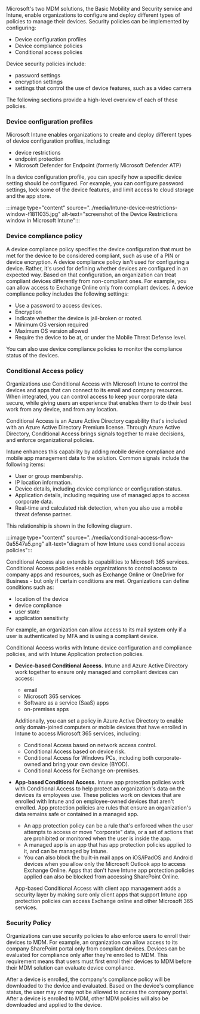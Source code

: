 Microsoft's two MDM solutions, the Basic Mobility and Security service and Intune, enable organizations to configure and deploy different types of policies to manage their devices. Security policies can be implemented by configuring:

 -  Device configuration profiles
 -  Device compliance policies
 -  Conditional access policies

Device security policies include:

 -  password settings
 -  encryption settings
 -  settings that control the use of device features, such as a video camera

The following sections provide a high-level overview of each of these policies.

### Device configuration profiles

Microsoft Intune enables organizations to create and deploy different types of device configuration profiles, including:

 -  device restrictions
 -  endpoint protection
 -  Microsoft Defender for Endpoint (formerly Microsoft Defender ATP)

In a device configuration profile, you can specify how a specific device setting should be configured. For example, you can configure password settings, lock some of the device features, and limit access to cloud storage and the app store.

:::image type="content" source="../media/Intune-device-restrictions-window-f1811035.jpg" alt-text="screenshot of the Device Restrictions window in Microsoft Intune":::


### Device compliance policy

A device compliance policy specifies the device configuration that must be met for the device to be considered compliant, such as use of a PIN or device encryption. A device compliance policy isn't used for configuring a device. Rather, it's used for defining whether devices are configured in an expected way. Based on that configuration, an organization can treat compliant devices differently from non-compliant ones. For example, you can allow access to Exchange Online only from compliant devices. A device compliance policy includes the following settings:

 -  Use a password to access devices.
 -  Encryption
 -  Indicate whether the device is jail-broken or rooted.
 -  Minimum OS version required
 -  Maximum OS version allowed
 -  Require the device to be at, or under the Mobile Threat Defense level.

You can also use device compliance policies to monitor the compliance status of the devices.

### Conditional Access policy

Organizations use Conditional Access with Microsoft Intune to control the devices and apps that can connect to its email and company resources. When integrated, you can control access to keep your corporate data secure, while giving users an experience that enables them to do their best work from any device, and from any location.

Conditional Access is an Azure Active Directory capability that's included with an Azure Active Directory Premium license. Through Azure Active Directory, Conditional Access brings signals together to make decisions, and enforce organizational policies.

Intune enhances this capability by adding mobile device compliance and mobile app management data to the solution. Common signals include the following items:

 -  User or group membership.
 -  IP location information.
 -  Device details, including device compliance or configuration status.
 -  Application details, including requiring use of managed apps to access corporate data.
 -  Real-time and calculated risk detection, when you also use a mobile threat defense partner.

This relationship is shown in the following diagram.

:::image type="content" source="../media/conditional-access-flow-0a5547a5.png" alt-text="diagram of how Intune uses conditional access policies":::


Conditional Access also extends its capabilities to Microsoft 365 services. Conditional Access policies enable organizations to control access to company apps and resources, such as Exchange Online or OneDrive for Business - but only if certain conditions are met. Organizations can define conditions such as:

 -  location of the device
 -  device compliance
 -  user state
 -  application sensitivity

For example, an organization can allow access to its mail system only if a user is authenticated by MFA and is using a compliant device.

Conditional Access works with Intune device configuration and compliance policies, and with Intune Application protection policies.

 -  **Device-based Conditional Access.** Intune and Azure Active Directory work together to ensure only managed and compliant devices can access:
    
     -  email
     -  Microsoft 365 services
     -  Software as a service (SaaS) apps
     -  on-premises apps
    
    Additionally, you can set a policy in Azure Active Directory to enable only domain-joined computers or mobile devices that have enrolled in Intune to access Microsoft 365 services, including:
    
     -  Conditional Access based on network access control.
     -  Conditional Access based on device risk.
     -  Conditional Access for Windows PCs, including both corporate-owned and bring your own device (BYOD).
     -  Conditional Access for Exchange on-premises.<br>
 -  **App-based Conditional Access.** Intune app protection policies work with Conditional Access to help protect an organization's data on the devices its employees use. These policies work on devices that are enrolled with Intune and on employee-owned devices that aren't enrolled. App protection policies are rules that ensure an organization's data remains safe or contained in a managed app.
    
     -  An app protection policy can be a rule that's enforced when the user attempts to access or move "corporate" data, or a set of actions that are prohibited or monitored when the user is inside the app.
     -  A managed app is an app that has app protection policies applied to it, and can be managed by Intune.
     -  You can also block the built-in mail apps on iOS/iPadOS and Android devices when you allow only the Microsoft Outlook app to access Exchange Online. Apps that don't have Intune app protection policies applied can also be blocked from accessing SharePoint Online.
    
    App-based Conditional Access with client app management adds a security layer by making sure only client apps that support Intune app protection policies can access Exchange online and other Microsoft 365 services.

### Security Policy

Organizations can use security policies to also enforce users to enroll their devices to MDM. For example, an organization can allow access to its company SharePoint portal only from compliant devices. Devices can be evaluated for compliance only after they're enrolled to MDM. This requirement means that users must first enroll their devices to MDM before their MDM solution can evaluate device compliance.

After a device is enrolled, the company's compliance policy will be downloaded to the device and evaluated. Based on the device's compliance status, the user may or may not be allowed to access the company portal. After a device is enrolled to MDM, other MDM policies will also be downloaded and applied to the device.
